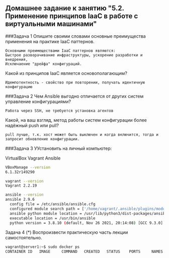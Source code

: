 ## Домашнее задание к занятию "5.2. Применение принципов IaaC в работе с виртуальными машинами" 

###Задача 1
Опишите своими словами основные преимущества применения на практике IaaC паттернов.
```
Основными преимеществами IaaC паттернов являются: 
Быстрое разворачивание инфраструктуры, ускорение разработки и внедрения,
Исключаение "дрейфа" конфигураций.
```

Какой из принципов IaaC является основополагающим?
```
Идемпотентность - свойство при повторении, получать идентичную конфигурацию
```

###Задача 2
Чем Ansible выгодно отличается от других систем управление конфигурациями?
```
Работа через SSH, не требуется установка агентов
```
Какой, на ваш взгляд, метод работы систем конфигурации более надёжный push или pull?
```
pull лучше, т.к. хост может быть выключен и когда включится, тогда и запросит обновление конфигурации.
```

###Задача 3
УУстановить на личный компьютер:

VirtualBox
Vagrant
Ansible

```bash
VBoxManage --version
6.1.32r149290

vagrant --version
Vagrant 2.2.19

ansible --version
ansible 2.9.6
  config file = /etc/ansible/ansible.cfg
  configured module search path = ['/home/vagrant/.ansible/plugins/modules', '/usr/share/ansible/plugins/modules']
  ansible python module location = /usr/lib/python3/dist-packages/ansible
  executable location = /usr/bin/ansible
  python version = 3.8.10 (default, Nov 26 2021, 20:14:08) [GCC 9.3.0]
```

Задача 4 (*)
Воспроизвести практическую часть лекции самостоятельно. 

```bash
vagrant@server1:~$ sudo docker ps
CONTAINER ID   IMAGE     COMMAND   CREATED   STATUS    PORTS     NAMES
```